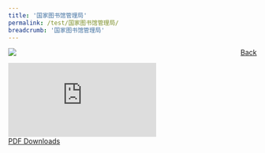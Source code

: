 ```yaml
---
title: '国家图书馆管理局'
permalink: /test/国家图书馆管理局/
breadcrumb: '国家图书馆管理局'
---
```

<a href="/gallery/华文学习展示区-chinese-exhibitions-e/community-partners/" style="float:right;">Back</a>
 <img src="/images/NLB-CL.jpg"> <br/>
<div class="video-container">
  <iframe src="https://www.youtube.com/embed/d6fmLlW8eoE" frameborder="0" allow="accelerometer; autoplay; encrypted-media; gyroscope; picture-in-picture" allowfullscreen></iframe></div>
<a href="/Sharing-Sessions/01-website-exhibitor-template-pdf.pdf" download>PDF Downloads</a>

